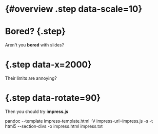 # {#overview .step data-scale=10}

# Bored? {.step}

Aren't you **bored** with slides?

# {.step data-x=2000}

Their limits are annoying?

# {.step data-rotate=90}

Then you should try **impress.js**

pandoc --template impress-template.html -V impress-url=impress.js -s -t html5 --section-divs -o impress.html impress.txt

